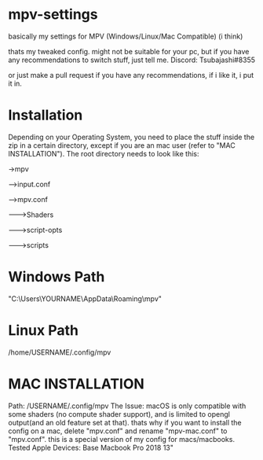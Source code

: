 # mpv-settings
basically my settings for MPV (Windows/Linux/Mac Compatible) (i think)

thats my tweaked config.
might not be suitable for your pc, but if you have any recommendations to switch stuff, just tell me.
Discord: Tsubajashi#8355

or just make a pull request if you have any recommendations, if i like it, i put it in.

# Installation
Depending on your Operating System, you need to place the stuff inside the zip in a certain directory, except if you are an mac user (refer to "MAC INSTALLATION").
The root directory needs to look like this:

->mpv

-->input.conf

-->mpv.conf

--->Shaders

--->script-opts

--->scripts


# Windows Path
"C:\Users\YOURNAME\AppData\Roaming\mpv"

# Linux Path
/home/USERNAME/.config/mpv

# MAC INSTALLATION
Path:
/USERNAME/.config/mpv
The Issue: macOS is only compatible with some shaders (no compute shader support), and is limited to opengl output(and an old feature set at that). thats why if you want to install the config on a mac, delete "mpv.conf" and rename "mpv-mac.conf" to "mpv.conf". this is a special version of my config for macs/macbooks.
Tested Apple Devices:
Base Macbook Pro 2018 13"
